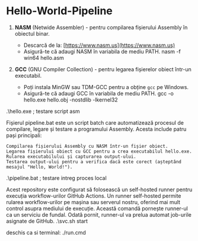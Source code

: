 # Hello-World-Pipeline

1. **NASM** (Netwide Assembler) - pentru compilarea fișierului Assembly în obiectul binar.
   - Descarcă de la: [https://www.nasm.us](https://www.nasm.us)
   - Asigură-te că adaugi NASM în variabila de mediu PATH.
    nasm -f win64 hello.asm

2. **GCC** (GNU Compiler Collection) - pentru legarea fișierelor obiect într-un executabil.
   - Poți instala MinGW sau TDM-GCC pentru a obține `gcc` pe Windows.
   - Asigură-te că adaugi GCC în variabila de mediu PATH.
    gcc -o  hello.exe hello.obj -nostdlib -lkernel32


.\hello.exe  ; testare script asm


Fișierul pipeline.bat este un script batch care automatizează procesul de compilare, legare și testare a programului Assembly. Acesta include patru pași principali:

    Compilarea fișierului Assembly cu NASM într-un fișier obiect.
    Legarea fișierului obiect cu GCC pentru a crea executabilul hello.exe.
    Rularea executabilului și capturarea output-ului.
    Testarea output-ului pentru a verifica dacă este corect (așteptând mesajul "Hello, World!").
    
.\pipeline.bat  ; testare intreg proces local

Acest repository este configurat să folosească un self-hosted runner pentru execuția workflow-urilor GitHub Actions. Un runner self-hosted permite rularea workflow-urilor pe mașina sau serverul nostru, oferind mai mult control asupra mediului de execuție.
Această comandă pornește runner-ul ca un serviciu de fundal. Odată pornit, runner-ul va prelua automat job-urile asignate de GitHub.
.\svc.sh start

deschis ca si terminal:
./run.cmd